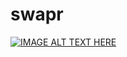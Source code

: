 # swapr

[![IMAGE ALT TEXT HERE](http://img.youtube.com/vi/YOUTUBE_VIDEO_ID_HERE/0.jpg)](https://www.youtube.com/watch?v=mso7ma1QwI4)
